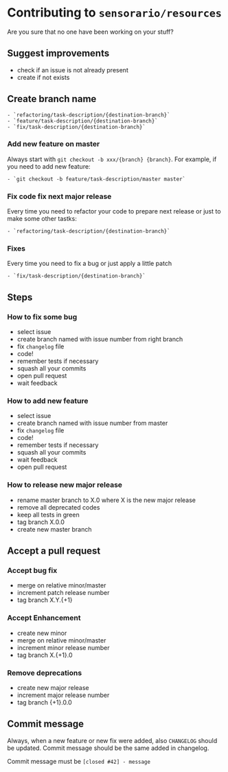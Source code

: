 # Contributing to `sensorario/resources`

Are you sure that no one have been working on your stuff?

## Suggest improvements

 - check if an issue is not already present
 - create if not exists

## Create branch name

    - `refactoring/task-description/{destination-branch}`
    - `feature/task-description/{destination-branch}`
    - `fix/task-description/{destination-branch}`

### Add new feature on master

Always start with `git checkout -b xxx/{branch} {branch}`. For example, if you need to add new feature:

    - `git checkout -b feature/task-description/master master`

### Fix code fix next major release

Every time you need to refactor your code to prepare next release or just to make some other tastks:

    - `refactoring/task-description/{destination-branch}`

### Fixes

Every time you need to fix a bug or just apply a little patch

    - `fix/task-description/{destination-branch}`

## Steps

### How to fix some bug

 - select issue
 - create branch named with issue number from right branch
 - fix `changelog` file
 - code!
 - remember tests if necessary
 - squash all your commits
 - open pull request
 - wait feedback

### How to add new feature

 - select issue
 - create branch named with issue number from master
 - fix `changelog` file
 - code!
 - remember tests if necessary
 - squash all your commits
 - wait feedback
 - open pull request

### How to release new major release

 - rename master branch to X.0 where X is the new major release
 - remove all deprecated codes
 - keep all tests in green
 - tag branch X.0.0
 - create new master branch

## Accept a pull request

### Accept bug fix

   - merge on relative minor/master
   - increment patch release number
   - tag branch X.Y.{+1}

### Accept Enhancement

   - create new minor
   - merge on relative minor/master
   - increment minor release number
   - tag branch X.{+1}.0

### Remove deprecations

   - create new major release
   - increment major release number
   - tag branch {+1}.0.0

## Commit message

Always, when a new feature or new fix were added, also `CHANGELOG` should be updated. Commit message should be the same added in changelog.

Commit message must be `[closed #42] - message`

